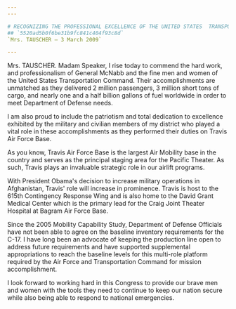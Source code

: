```yaml
---
---

# RECOGNIZING THE PROFESSIONAL EXCELLENCE OF THE UNITED STATES  TRANSPORTATION COMMAND AND THE CONTRIBUTIONS OF THE MILITARY AND  CIVILIANS WHO SERVE ON TRAVIS AIR FORCE BASE
## `5520ad5b0f6be31b9fc841c404f93c8d`
`Mrs. TAUSCHER — 3 March 2009`

---
```



Mrs. TAUSCHER. Madam Speaker, I rise today to commend the hard work, 
and professionalism of General McNabb and the fine men and women of the 
United States Transportation Command. Their accomplishments are 
unmatched as they delivered 2 million passengers, 3 million short tons 
of cargo, and nearly one and a half billion gallons of fuel worldwide 
in order to meet Department of Defense needs.

I am also proud to include the patriotism and total dedication to 
excellence exhibited by the military and civilian members of my 
district who played a vital role in these accomplishments as they 
performed their duties on Travis Air Force Base.

As you know, Travis Air Force Base is the largest Air Mobility base 
in the country and serves as the principal staging area for the Pacific 
Theater. As such, Travis plays an invaluable strategic role in our 
airlift programs.

With President Obama's decision to increase military operations in 
Afghanistan, Travis' role will increase in prominence. Travis is host 
to the 615th Contingency Response Wing and is also home to the David 
Grant Medical Center which is the primary lead for the Craig Joint 
Theater Hospital at Bagram Air Force Base.

Since the 2005 Mobility Capability Study, Department of Defense 
Officials have not been able to agree on the baseline inventory 
requirements for the C-17. I have long been an advocate of keeping the 
production line open to address future requirements and have supported 
supplemental appropriations to reach the baseline levels for this 
multi-role platform required by the Air Force and Transportation 
Command for mission accomplishment.

I look forward to working hard in this Congress to provide our brave 
men and women with the tools they need to continue to keep our nation 
secure while also being able to respond to national emergencies.
